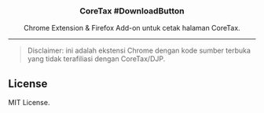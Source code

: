 <div align="center">
    <h3 align="center">CoreTax #DownloadButton</h1>
    <p align="center">Chrome Extension &amp; Firefox Add-on untuk cetak halaman CoreTax.</p>
</div>

---

> Disclaimer: ini adalah ekstensi Chrome dengan kode sumber terbuka yang tidak terafiliasi dengan CoreTax/DJP.

## License

MIT License.
